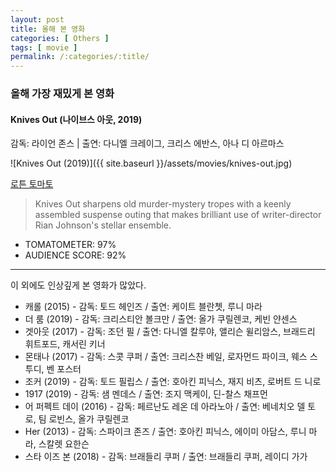 ```yaml
---
layout: post
title: 올해 본 영화
categories: [ Others ]
tags: [ movie ]
permalink: /:categories/:title/
---
```


### 올해 가장 재밌게 본 영화  

#### Knives Out (나이브스 아웃, 2019)
감독: 라이언 존스 | 출연: 다니엘 크레이그, 크리스 에반스, 아나 디 아르마스

![Knives Out (2019)]({{ site.baseurl }}/assets/movies/knives-out.jpg)

[로튼 토마토](https://www.rottentomatoes.com/m/knives_out)
> Knives Out sharpens old murder-mystery tropes with a keenly assembled suspense outing that makes brilliant use of writer-director Rian Johnson's stellar ensemble.

- TOMATOMETER: 97%
- AUDIENCE SCORE: 92%

---

이 외에도 인상깊게 본 영화가 많았다. 

- 캐롤 (2015) - 감독: 토드 헤인즈 / 출연: 케이트 블란쳇, 루니 마라
- 더 룸 (2019) - 감독: 크리스티안 볼크만 / 출연: 올가 쿠릴렌코, 케빈 얀센스
- 겟아웃 (2017) - 감독: 조던 필 / 출연: 다니엘 칼루야, 앨리슨 윌리암스, 브래드리 휘트포드, 캐서린 키너
- 몬태나 (2017) - 감독: 스콧 쿠퍼 / 출연: 크리스찬 베일, 로자먼드 파이크, 웨스 스투디, 벤 포스터
- 조커 (2019) - 감독: 토드 필립스 / 출연: 호아킨 피닉스, 재지 비츠, 로버트 드 니로
- 1917 (2019) - 감독: 샘 멘데스 / 출연: 조지 맥케이, 딘-찰스 채프먼
- 어 퍼펙트 데이 (2016) - 감독: 페르난도 레온 데 아라노아 / 출연: 베네치오 델 토로, 팀 로빈스, 올가 쿠릴렌코
- Her (2013) - 감독: 스파이크 존즈 / 출연: 호아킨 피닉스, 에이미 아담스, 루니 마라, 스칼렛 요한슨
- 스타 이즈 본 (2018) - 감독: 브래들리 쿠퍼 / 출연: 브래들리 쿠퍼, 레이디 가가
